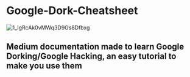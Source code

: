 # Google-Dork-Cheatsheet

![1_IgRcAk0vMWq3D9Gs8Dfbxg](https://github.com/natekali/Google-Dork-Cheatsheet/assets/117448792/55ed2740-79c8-4570-ac5f-c9d290080a4a)

## Medium documentation made to learn Google Dorking/Google Hacking, an easy tutorial to make you use them
